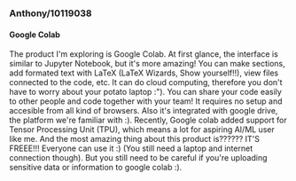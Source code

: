 ### Anthony/10119038
#### Google Colab
The product I'm exploring is Google Colab.
At first glance, the interface is similar to Jupyter Notebook, but it's more amazing!
You can make sections, add formated text with LaTeX (LaTeX Wizards, Show yourself!!), view files connected to the code, etc.
It can do cloud computing, therefore you don't have to worry about your potato laptop :").
You can share your code easily to other people and code together with your team!
It requires no setup and accesible from all kind of browsers.
Also it's integrated with google drive, the platform we're familiar with :).
Recently, Google colab added support for Tensor Processing Unit (TPU), which means a lot for aspiring AI/ML user like me.
And the most amazing thing about this product is?????? IT'S FREEE!!! Everyone can use it :) (You still need a laptop and internet connection though).
But you still need to be careful if you're uploading sensitive data or information to google colab :).
